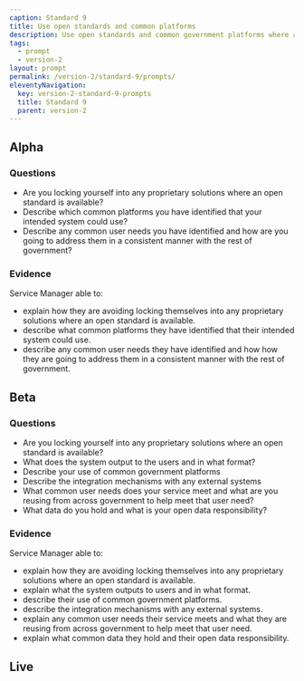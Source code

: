 ```yaml
---
caption: Standard 9
title: Use open standards and common platforms
description: Use open standards and common government platforms where available, including GOV.UK Verify as an option for identity assurance.
tags:
  - prompt
  - version-2
layout: prompt
permalink: /version-2/standard-9/prompts/
eleventyNavigation:
  key: version-2-standard-9-prompts
  title: Standard 9
  parent: version-2
---
```


## Alpha

### Questions

- Are you locking yourself into any proprietary solutions where an open standard is available?
- Describe which common platforms you have identified that your intended system could use?
- Describe any common user needs you have identified and how are you going to address them in a consistent manner with the rest of government?

### Evidence

Service Manager able to:

- explain how they are avoiding locking themselves into any proprietary solutions where an open standard is available.
- describe what common platforms they have identified that their intended system could use.
- describe any common user needs they have identified and how how they are going to address them in a consistent manner with the rest of government.

## Beta

### Questions

- Are you locking yourself into any proprietary solutions where an open standard is available?
- What does the system output to the users and in what format?
- Describe your use of common government platforms
- Describe the integration mechanisms with any external systems
- What common user needs does your service meet and what are you reusing from across government to help meet that user need?
- What data do you hold and what is your open data responsibility?

### Evidence

Service Manager able to:

- explain how they are avoiding locking themselves into any proprietary solutions where an open standard is available.
- explain what the system outputs to users and in what format.
- describe their use of common government platforms.
- describe the integration mechanisms with any external systems.
- explain any common user needs their service meets and what they are reusing from across government to help meet that user need.
- explain what common data they hold and their open data responsibility.

## Live
